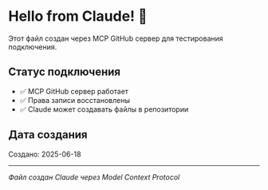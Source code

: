 # Hello from Claude! 👋

Этот файл создан через MCP GitHub сервер для тестирования подключения.

## Статус подключения
- ✅ MCP GitHub сервер работает
- ✅ Права записи восстановлены
- ✅ Claude может создавать файлы в репозитории

## Дата создания
Создано: 2025-06-18

---
*Файл создан Claude через Model Context Protocol*
